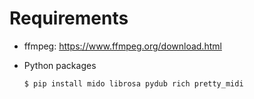 
# Requirements

- ffmpeg: https://www.ffmpeg.org/download.html
- Python packages

    ```shell
    $ pip install mido librosa pydub rich pretty_midi
    ```
